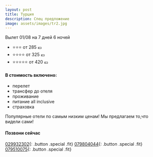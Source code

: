 ```yaml
---
layout: post
title: Турция
description: Спец предложение
image: assets/images/tr2.jpg
---
```


Вылет 01/08 на 7 дней 6 ночей

- :star::star::star: от 285 :euro:
- :star::star::star::star: от 325 :euro:
- :star::star::star::star::star: от 420 :euro:

#### В стоимость включено:

- перелет
- трансфер до отеля
- проживание
- питание all inclusive
- страховка

Популярные отели по самым низким ценам!
Мы предлагаем то,что видели сами!

#### Позвони сейчас
[029932302](tel:+37329932302){: .button .special .fit}
[079804044](tel:+37379804044){: .button .special .fit}
[079510075](tel:+079510075){: .button .special .fit}
